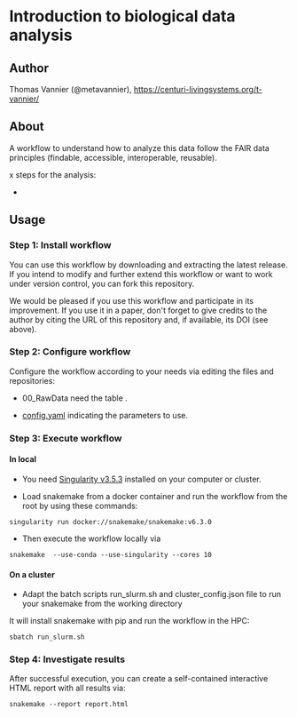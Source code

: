 # Introduction to biological data analysis

## Author

Thomas Vannier (@metavannier), https://centuri-livingsystems.org/t-vannier/

## About

A workflow to understand how to analyze this data follow the FAIR data principles (findable, accessible, interoperable, reusable).

x steps for the analysis:

- 

## Usage

### Step 1: Install workflow

You can use this workflow by downloading and extracting the latest release. If you intend to modify and further extend this workflow or want to work under version control, you can fork this repository.

We would be pleased if you use this workflow and participate in its improvement. If you use it in a paper, don't forget to give credits to the author by citing the URL of this repository and, if available, its DOI (see above).

### Step 2: Configure workflow

Configure the workflow according to your needs via editing the files and repositories:
- 00_RawData need the table .

- [config.yaml](/config.yaml) indicating the parameters to use.

### Step 3: Execute workflow

#### In local

- You need [Singularity v3.5.3](https://github.com/hpcng/singularity/blob/master/INSTALL.md#install-golang) installed on your computer or cluster.

- Load snakemake from a docker container and run the workflow from the root by using these commands:

`singularity run docker://snakemake/snakemake:v6.3.0`

- Then execute the workflow locally via

`snakemake  --use-conda --use-singularity --cores 10`

#### On a cluster

- Adapt the batch scripts run_slurm.sh and cluster_config.json file to run your snakemake from the working directory

It will install snakemake with pip and run the workflow in the HPC:

`sbatch run_slurm.sh`

### Step 4: Investigate results 

After successful execution, you can create a self-contained interactive HTML report with all results via:

`snakemake --report report.html`
